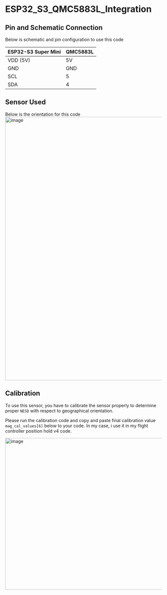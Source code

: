 # ESP32_S3_QMC5883L_Integration

## Pin and Schematic Connection
Below is schematic and pin configuration to use this code

| ESP32-S3 Super Mini | QMC5883L |
|---------------------|----------|
| VDD (5V)            | 5V       |
| GND                 | GND      |
| SCL                 | 5        |
| SDA                 | 4        |

## Sensor Used
Below is the orientation for this code
<img width="774" height="846" alt="image" src="https://github.com/user-attachments/assets/ed52395b-f0c3-4171-887b-a0b5d1960722" />

## Calibration
To use this sensor, you have to calibrate the sensor properly to determine proper `NESD` with
respect to geographical orientation.

Please run the calibration code and copy and paste final calibration value `mag_cal_values[6]` below to your code. In my case,
i use it in my flight controller position hold v4 code.

<img width="803" height="487" alt="image" src="https://github.com/user-attachments/assets/1740c92c-79db-4ac6-b75d-c98878a73e28" />

